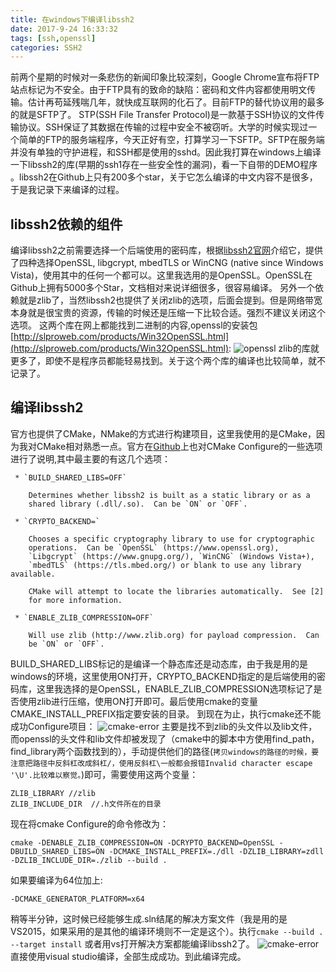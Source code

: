 ```yaml
---
title: 在windows下编译libssh2
date: 2017-9-24 16:33:32
tags: [ssh,openssl]
categories: SSH2
---
```


前两个星期的时候对一条悲伤的新闻印象比较深刻，Google Chrome宣布将FTP站点标记为不安全。由于FTP具有的致命的缺陷：密码和文件内容都使用明文传输。估计再苟延残喘几年，就快成互联网的化石了。目前FTP的替代协议用的最多的就是SFTP了。
STP(SSH File Transfer Protocol)是一款基于SSH协议的文件传输协议。SSH保证了其数据在传输的过程中安全不被窃听。大学的时候实现过一个简单的FTP的服务端程序，今天正好有空，打算学习一下SFTP。SFTP在服务端并没有单独的守护进程，和SSH都是使用的sshd。因此我打算在windows上编译一下libssh2的库(早期的ssh1存在一些安全性的漏洞)，看一下自带的DEMO程序 。libssh2在Github上只有200多个star，关于它怎么编译的中文内容不是很多，于是我记录下来编译的过程。<!--more-->
## libssh2依赖的组件
编译libssh2之前需要选择一个后端使用的密码库，根据[libssh2官网](https://www.libssh2.org/)介绍它，提供了四种选择OpenSSL, libgcrypt, mbedTLS or WinCNG (native since Windows Vista)，使用其中的任何一个都可以。这里我选用的是OpenSSL。OpenSSL在Github上拥有5000多个Star，文档相对来说详细很多，很容易编译。
另外一个依赖就是zlib了，当然libssh2也提供了关闭zlib的选项，后面会提到。但是网络带宽本身就是很宝贵的资源，传输的时候还是压缩一下比较合适。强烈不建议关闭这个选项。
这两个库在网上都能找到二进制的内容,openssl的安装包[http://slproweb.com/products/Win32OpenSSL.html](http://slproweb.com/products/Win32OpenSSL.html):
![openssl](http://oss.ilovecpp.com/blog/build-libssh2/Win32OpenSSL.png)
zlib的库就更多了，即使不是程序员都能轻易找到。关于这个两个库的编译也比较简单，就不记录了。
## 编译libssh2
官方也提供了CMake，NMake的方式进行构建项目，这里我使用的是CMake，因为我对CMake相对熟悉一点。官方在[Github](https://github.com/libssh2/libssh2/blob/master/docs/INSTALL_CMAKE)上也对CMake Configure的一些选项进行了说明,其中最主要的有这几个选项：
```
 * `BUILD_SHARED_LIBS=OFF`

    Determines whether libssh2 is built as a static library or as a
    shared library (.dll/.so).  Can be `ON` or `OFF`.

 * `CRYPTO_BACKEND=`

    Chooses a specific cryptography library to use for cryptographic
    operations.  Can be `OpenSSL` (https://www.openssl.org),
    `Libgcrypt` (https://www.gnupg.org/), `WinCNG` (Windows Vista+),
    `mbedTLS` (https://tls.mbed.org/) or blank to use any library available.

    CMake will attempt to locate the libraries automatically.  See [2]
    for more information.

 * `ENABLE_ZLIB_COMPRESSION=OFF`

    Will use zlib (http://www.zlib.org) for payload compression.  Can
    be `ON` or `OFF`.
```
BUILD_SHARED_LIBS标记的是编译一个静态库还是动态库，由于我是用的是windows的环境，这里使用ON打开，CRYPTO_BACKEND指定的是后端使用的密码库，这里我选择的是OpenSSL，ENABLE_ZLIB_COMPRESSION选项标记了是否使用zlib进行压缩，使用ON打开即可。最后使用cmake的变量CMAKE_INSTALL_PREFIX指定要安装的目录。
到现在为止，执行cmake还不能成功Configure项目：
![cmake-error](http://oss.ilovecpp.com/blog/build-libssh2/cmake-error.png)
主要是找不到zlib的头文件以及lib文件，而openssl的头文件和lib文件却被发现了（cmake中的脚本中方使用find_path，find_library两个函数找到的），手动提供他们的路径(`拷贝windows的路径的时候，要注意把路径中反斜杠改成斜杠/，使用反斜杠\一般都会报错Invalid character escape '\U'.比较难以察觉。`)即可，需要使用这两个变量：

```
ZLIB_LIBRARY //zlib
ZLIB_INCLUDE_DIR  //.h文件所在的目录
```

现在将cmake Configure的命令修改为：

```
cmake -DENABLE_ZLIB_COMPRESSION=ON -DCRYPTO_BACKEND=OpenSSL -DBUILD_SHARED_LIBS=ON -DCMAKE_INSTALL_PREFIX=./dll -DZLIB_LIBRARY=zdll -DZLIB_INCLUDE_DIR=./zlib --build .
```

如果要编译为64位加上:

```
-DCMAKE_GENERATOR_PLATFORM=x64
```

稍等半分钟，这时候已经能够生成.sln结尾的解决方案文件（我是用的是VS2015，如果采用的是其他的编译环境则不一定是这个）。执行`cmake --build . --target install` 或者用vs打开解决方案都能编译libssh2了。
![cmake-error](http://oss.ilovecpp.com/blog/build-libssh2/success.png)
直接使用visual studio编译，全部生成成功。到此编译完成。
